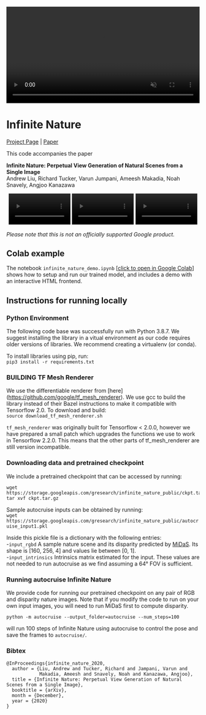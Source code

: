 <br>
<video autoplay loop muted playsinline width="100%">
  <source src="https://infinite-nature.github.io/teaser_loop.mp4" type="video/mp4">
</video>

# Infinite Nature
[Project Page](https://infinite-nature.github.io/) |
[Paper](https://arxiv.org/abs/2012.09855)

This code accompanies the paper

**Infinite Nature: Perpetual View Generation of Natural Scenes from a Single Image** \
Andrew Liu, Richard Tucker, Varun Jumpani, Ameesh Makadia,
Noah Snavely, Angjoo Kanazawa

<div align="center">
  <video autoplay loop muted playsinline controls width="32%">
    <source src="https://infinite-nature.github.io/animation0.mp4" type="video/mp4">
  </video>
  <video autoplay loop muted playsinline controls width="32%">
    <source src="https://infinite-nature.github.io/animation1.mp4" type="video/mp4">
  </video>
  <video autoplay loop muted playsinline controls width="32%">
    <source src="https://infinite-nature.github.io/animation4.mp4" type="video/mp4">
  </video>
</div>

*Please note that this is not an officially supported Google product.*


## Colab example
The notebook `infinite_nature_demo.ipynb`
[[click to open in Google Colab](https://colab.research.google.com/github/google-research/google-research/blob/master/infinite_nature/infinite_nature_demo.ipynb)]
shows how to setup and run our trained model, and includes a demo
with an interactive HTML frontend.

## Instructions for running locally
### Python Environment

The following code base was successfully run with Python 3.8.7. We suggest
installing the library in a vitual environment as our code requires older
versions of libraries. We recommend creating a virtualenv (or conda).

To install libraries using pip, run: \
`pip3 install -r requirements.txt`

### BUILDING TF Mesh Renderer

We use the differentiable renderer from [here]
(https://github.com/google/tf_mesh_renderer). We use gcc to build
the library instead of their Bazel instructions to make it compatible with
Tensorflow 2.0. To download and build:\
`source download_tf_mesh_renderer.sh`

`tf_mesh_renderer` was originally built for Tensorflow \< 2.0.0, however we have
prepared a small patch which upgrades the functions we use to work in
Tensorflow 2.2.0. This means that the other parts of tf_mesh_renderer are still
version incompatible.

### Downloading data and pretrained checkpoint
We include a pretrained checkpoint that can be accessed by running:

```
wget https://storage.googleapis.com/gresearch/infinite_nature_public/ckpt.tar.gz
tar xvf ckpt.tar.gz
```

Sample autocruise inputs can be obtained by running: \
`wget https://storage.googleapis.com/gresearch/infinite_nature_public/autocruise_input1.pkl`

Inside this pickle file is a dictionary with the following entries:\
-`input_rgbd` A sample nature scene and its disparity predicted by
[MiDaS](https://github.com/intel-isl/MiDaS). Its shape is [160, 256, 4] and
values lie between [0, 1].\
-`input_intrinsics` Intrinsics matrix estimated for the input. These values are
not needed to run autocruise as we find assuming a 64&deg;  FOV is sufficient.

### Running autocruise Infinite Nature
We provide code for running our pretrained checkpoint on any pair of
RGB and disparity nature images. Note that if you modify the code to run on your own input images, you will need to run MiDaS first to compute disparity.

`python -m autocruise --output_folder=autocruise --num_steps=100`

will run 100 steps of Infinite Nature using autocruise to control the pose and save the frames to `autocruise/`.

### Bibtex
```
@InProceedings{infinite_nature_2020,
  author = {Liu, Andrew and Tucker, Richard and Jampani, Varun and
            Makadia, Ameesh and Snavely, Noah and Kanazawa, Angjoo},
  title = {Infinite Nature: Perpetual View Generation of Natural Scenes from a Single Image},
  booktitle = {arXiv},
  month = {December},
  year = {2020}
}
```
